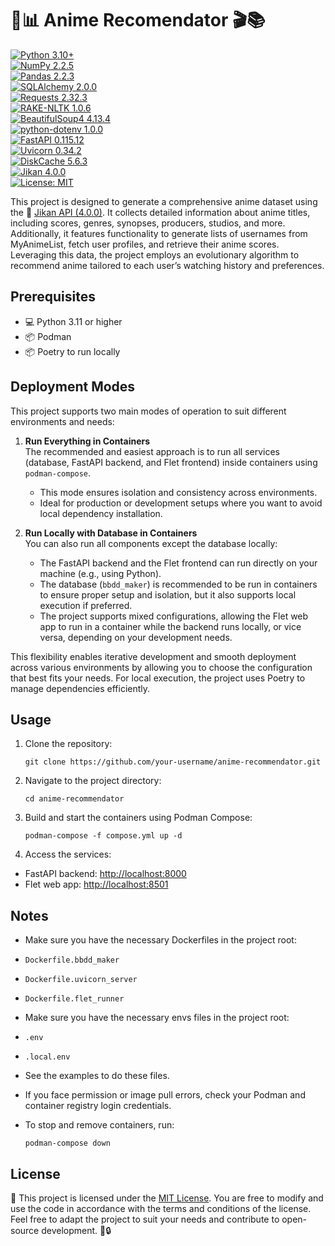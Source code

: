 # 🌟📊 Anime Recomendator 🎬📚
[![Python 3.10+](https://img.shields.io/badge/Python-3.10%2B-blue?style=for-the-badge&logo=python&logoColor=white)](https://www.python.org/)  
[![NumPy 2.2.5](https://img.shields.io/badge/numpy-2.2.5-blue?style=for-the-badge&logo=numpy&logoColor=white)](https://numpy.org/)  
[![Pandas 2.2.3](https://img.shields.io/badge/pandas-2.2.3-blue?style=for-the-badge&logo=pandas&logoColor=white)](https://pandas.pydata.org/)  
[![SQLAlchemy 2.0.0](https://img.shields.io/badge/sqlalchemy-2.0.0-blue?style=for-the-badge&logo=sqlalchemy&logoColor=white)](https://www.sqlalchemy.org/)  
[![Requests 2.32.3](https://img.shields.io/badge/requests-2.32.3-blue?style=for-the-badge&logo=python&logoColor=white)](https://docs.python-requests.org/)  
[![RAKE-NLTK 1.0.6](https://img.shields.io/badge/rake--nltk-1.0.6-blue?style=for-the-badge&logo=python&logoColor=white)](https://pypi.org/project/rake-nltk/)  
[![BeautifulSoup4 4.13.4](https://img.shields.io/badge/beautifulsoup4-4.13.4-blue?style=for-the-badge&logo=python&logoColor=white)](https://www.crummy.com/software/BeautifulSoup/)  
[![python-dotenv 1.0.0](https://img.shields.io/badge/python--dotenv-1.0.0-blue?style=for-the-badge&logo=python&logoColor=white)](https://pypi.org/project/python-dotenv/)  
[![FastAPI 0.115.12](https://img.shields.io/badge/fastapi-0.115.12-blue?style=for-the-badge&logo=fastapi&logoColor=white)](https://fastapi.tiangolo.com/)  
[![Uvicorn 0.34.2](https://img.shields.io/badge/uvicorn-0.34.2-blue?style=for-the-badge&logo=python&logoColor=white)](https://www.uvicorn.org/)  
[![DiskCache 5.6.3](https://img.shields.io/badge/diskcache-5.6.3-blue?style=for-the-badge&logo=python&logoColor=white)](https://pypi.org/project/diskcache/)  
[![Jikan 4.0.0](https://img.shields.io/badge/jikan-4.0.0-blue?style=for-the-badge&logo=python&logoColor=white)](https://jikan.moe/)  
[![License: MIT](https://img.shields.io/badge/License-MIT-green?style=for-the-badge&logo=opensourceinitiative&logoColor=white)](https://opensource.org/licenses/MIT)


This project is designed to generate a comprehensive anime dataset using the 🚀 [Jikan API (4.0.0)](https://docs.api.jikan.moe/). It collects detailed information about anime titles, including scores, genres, synopses, producers, studios, and more. Additionally, it features functionality to generate lists of usernames from MyAnimeList, fetch user profiles, and retrieve their anime scores. Leveraging this data, the project employs an evolutionary algorithm to recommend anime tailored to each user’s watching history and preferences.

## Prerequisites

- 💻 Python 3.11 or higher
- 📦 Podman
- 📦 Poetry to run locally

## Deployment Modes

This project supports two main modes of operation to suit different environments and needs:

1. **Run Everything in Containers**  
   The recommended and easiest approach is to run all services (database, FastAPI backend, and Flet frontend) inside containers using `podman-compose`.
   - This mode ensures isolation and consistency across environments.  
   - Ideal for production or development setups where you want to avoid local dependency installation.

2. **Run Locally with Database in Containers**  
   You can also run all components except the database locally:  
   - The FastAPI backend and the Flet frontend can run directly on your machine (e.g., using Python).  
   - The database (`bbdd_maker`) is recommended to be run in containers to ensure proper setup and isolation, but it also supports local execution if preferred.  
   - The project supports mixed configurations, allowing the Flet web app to run in a container while the backend runs locally, or vice versa, depending on your development needs.

This flexibility enables iterative development and smooth deployment across various environments by allowing you to choose the configuration that best fits your needs. For local execution, the project uses Poetry to manage dependencies efficiently.

## Usage

1. Clone the repository:

   ```
   git clone https://github.com/your-username/anime-recommendator.git
   ```
2. Navigate to the project directory:
    ```
    cd anime-recommendator
    ```

3. Build and start the containers using Podman Compose:
    ```
    podman-compose -f compose.yml up -d
    ```

4. Access the services:

- FastAPI backend: [http://localhost:8000](http://localhost:8000)  
- Flet web app: [http://localhost:8501](http://localhost:8501)  


## Notes

- Make sure you have the necessary Dockerfiles in the project root:  
- `Dockerfile.bbdd_maker`  
- `Dockerfile.uvicorn_server`  
- `Dockerfile.flet_runner`

- Make sure you have the necessary envs files in the project root:
- `.env`
- `.local.env`
- See the examples to do these files.
  
  
- If you face permission or image pull errors, check your Podman and container registry login credentials.

- To stop and remove containers, run:
    ```
    podman-compose down
    ```

## License

📝 This project is licensed under the [MIT License](LICENSE). You are free to modify and use the code in accordance with the terms and conditions of the license. Feel free to adapt the project to suit your needs and contribute to open-source development. 📜🔒
